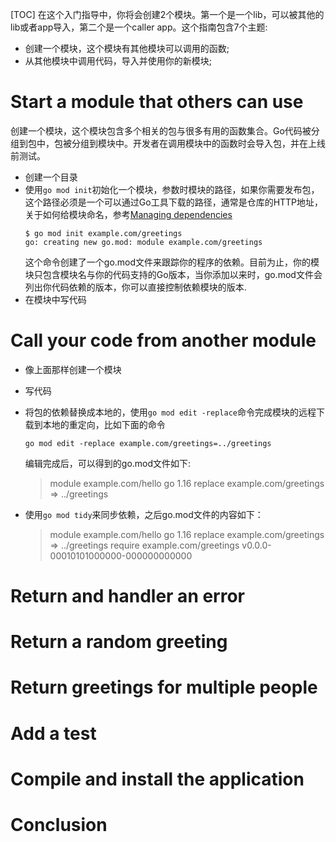 [TOC]
在这个入门指导中，你将会创建2个模块。第一个是一个lib，可以被其他的lib或者app导入，第二个是一个caller app。这个指南包含7个主题:
- 创建一个模块，这个模块有其他模块可以调用的函数;
- 从其他模块中调用代码，导入并使用你的新模块;
# Start a module that others can use
创建一个模块，这个模块包含多个相关的包与很多有用的函数集合。Go代码被分组到包中，包被分组到模块中。开发者在调用模块中的函数时会导入包，并在上线前测试。
- 创建一个目录
- 使用`go mod init`初始化一个模块，参数时模块的路径，如果你需要发布包，这个路径必须是一个可以通过Go工具下载的路径，通常是仓库的HTTP地址，关于如何给模块命名，参考[Managing dependencies](https://go.dev/doc/modules/managing-dependencies#naming_module)
  ```shell
  $ go mod init example.com/greetings
  go: creating new go.mod: module example.com/greetings
  ```
  这个命令创建了一个go.mod文件来跟踪你的程序的依赖。目前为止，你的模块只包含模块名与你的代码支持的Go版本，当你添加以来时，go.mod文件会列出你代码依赖的版本，你可以直接控制依赖模块的版本.
- 在模块中写代码

# Call your code from another module
- 像上面那样创建一个模块
- 写代码
- 将包的依赖替换成本地的，使用`go mod edit -replace`命令完成模块的远程下载到本地的重定向，比如下面的命令
  ```shell
  go mod edit -replace example.com/greetings=../greetings
  ```
  编辑完成后，可以得到的go.mod文件如下:
  >module example.com/hello
  go 1.16
  replace example.com/greetings => ../greetings

- 使用`go mod tidy`来同步依赖，之后go.mod文件的内容如下：
  >module example.com/hello
  >go 1.16
  >replace example.com/greetings => ../greetings
  >require example.com/greetings v0.0.0-00010101000000-000000000000

# Return and handler an error

# Return a random greeting

# Return greetings for multiple people

# Add a test

# Compile and install the application

# Conclusion

